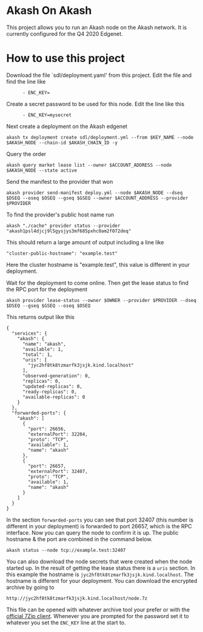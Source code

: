 # Akash On Akash

This project allows you to run an Akash node on the Akash network. It is currently configured for the Q4 2020 Edgenet.

# How to use this project

Download the file `sdl/deployment.yaml' from this project. Edit the file and find the line like

```
      - ENC_KEY=
```

Create a secret password to be used for this node. Edit the line like this 

```
      - ENC_KEY=mysecret
```

Next create a deployment on the Akash edgenet

```
akash tx deployment create sdl/deployment.yml --from $KEY_NAME --node $AKASH_NODE --chain-id $AKASH_CHAIN_ID -y
```

Query the order

```
akash query market lease list --owner $ACCOUNT_ADDRESS --node $AKASH_NODE --state active
```

Send the manifest to the provider that won

```
akash provider send-manifest deploy.yml --node $AKASH_NODE --dseq $DSEQ --oseq $OSEQ --gseq $GSEQ --owner $ACCOUNT_ADDRESS --provider $PROVIDER
```

To find the provider's public host name run 

```
akash "./cache" provider status --provider "akash1psl4djcj9l5gysjys3mf685pxhc0am2f072deq"
```

This should return a large amount of output including a line like

```
"cluster-public-hostname": "example.test"
```

Here the cluster hostname is "example.test", this value is different in your deployment.


Wait for the deployment to come online. Then get the lease status to find the RPC port for the deployment

```
akash provider lease-status --owner $OWNER --provider $PROVIDER --dseq $DSEQ --gseq $GSEQ --oseq $OSEQ
```

This returns output like this 

```
{
  "services": {
    "akash": {
      "name": "akash",
      "available": 1,
      "total": 1,
      "uris": [
        "jyc2hf8tk8tzmarfk3jsjk.kind.localhost"
      ],
      "observed-generation": 0,
      "replicas": 0,
      "updated-replicas": 0,
      "ready-replicas": 0,
      "available-replicas": 0
    }
  },
  "forwarded-ports": {
    "akash": [
      {
        "port": 26656,
        "externalPort": 32204,
        "proto": "TCP",
        "available": 1,
        "name": "akash"
      },
      {
        "port": 26657,
        "externalPort": 32407,
        "proto": "TCP",
        "available": 1,
        "name": "akash"
      }
    ]
  }
}
```

In the section `forwarded-ports` you can see that port 32407 (this number is different in your deployment) is forwarded to port 26657, 
which is the RPC interface. Now you can query the node to confirm it is up. The public hostname & the port are combined in the 
command below.

```
akash status --node tcp://example.test:32407
```

You can also download the node secrets that were created when the node started up. In the result of getting the lease status there
is a `uris` section. In this example the hostname is `jyc2hf8tk8tzmarfk3jsjk.kind.localhost`. The hostname is different for your deployment.
You can download the encrypted archive by going to 

```
http://jyc2hf8tk8tzmarfk3jsjk.kind.localhost/node.7z
```

This file can be opened with whatever archive tool your prefer or with the [official 7Zip client](https://www.7-zip.org/download.html).
Whenever you are prompted for the password set it to whatever you set the `ENC_KEY` line at the start to.
